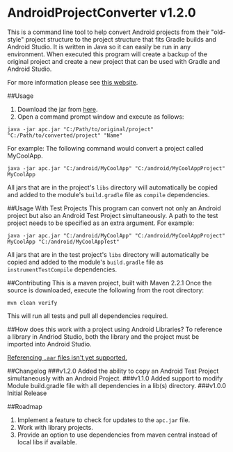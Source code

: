 AndroidProjectConverter v1.2.0
=======================

This is a command line tool to help convert Android projects from their "old-style" project structure to the project structure that fits Gradle builds and Android Studio.
It is written in Java so it can easily be run in any environment. When executed this program will create a backup of the original project and create a new project that can be used with Gradle and Android Studio.

For more information please see [this website](http://sababado.github.io/AndroidProjectConverter).

##Usage
1. Download the jar from [here](http://sababado.github.io/AndroidProjectConverter/apc.jar).
2. Open a command prompt window and execute as follows:

```shell
java -jar apc.jar "C:/Path/to/original/project" "C:/Path/to/converted/project" "Name"
```

For example: The following command would convert a project called MyCoolApp.
```shell
java -jar apc.jar "C:/android/MyCoolApp" "C:/android/MyCoolAppProject" MyCoolApp
```

All jars that are in the project's `libs` directory will automatically be copied and added to the module's `build.gradle` file as `compile` dependencies.

##Usage With Test Projects
This program can convert not only an Android project but also an Android Test Project simultaneously. A path to the test project needs to be specified as an extra argument. For example:
```shell
java -jar apc.jar "C:/android/MyCoolApp" "C:/android/MyCoolAppProject" MyCoolApp "C:/android/MyCoolAppTest"
```
All jars that are in the test project's `libs` directory will automatically be copied and added to the module's `build.gradle` file as `instrumentTestCompile` dependencies.

##Contributing
This is a maven project, built with Maven 2.2.1
Once the source is downloaded, execute the following from the root directory:
```shell
mvn clean verify
```
This will run all tests and pull all dependencies required.

##How does this work with a project using Android Libraries?
To reference a library in Andriod Studio, both the library and the project must be imported into Android Studio.

[Referencing `.aar` files isn't yet supported.](https://code.google.com/p/android/issues/detail?id=55863)

##Changelog
###v1.2.0
Added the ability to copy an Android Test Project simultaneously with an Android Project.
###v1.1.0
Added support to modify Module build.gradle file with all dependencies in a lib(s) directory.
###v1.0.0
Initial Release

##Roadmap
1. Implement a feature to check for updates to the `apc.jar` file.
2. Work with library projects.
3. Provide an option to use dependencies from maven central instead of local libs if available.